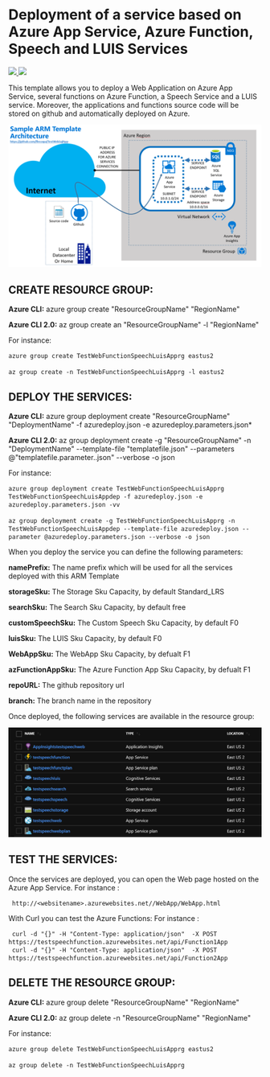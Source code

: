 # Deployment of a service based on Azure App Service, Azure Function, Speech and LUIS Services

<a href="https://portal.azure.com/#create/Microsoft.Template/uri/https%3A%2F%2Fraw.githubusercontent.com%2Fflecoqui%2FTestWebFunctionSpeechLuisApp%2Fmaster%2Fazuredeploy.json" target="_blank">
    <img src="http://azuredeploy.net/deploybutton.png"/>
</a>
<a href="http://armviz.io/#/?load=https%3A%2F%2Fraw.githubusercontent.com%2Fflecoqui%2FTestWebFunctionSpeechLuisApp%2Fmaster%2Fazuredeploy.json" target="_blank">
    <img src="http://armviz.io/visualizebutton.png"/>
</a>

This template allows you to deploy a Web Application on Azure App Service, several functions on Azure Function, a Speech Service and a LUIS service. Moreover, the applications and functions source code  will be stored on github and automatically deployed on Azure.


![](https://raw.githubusercontent.com/flecoqui/TestWebFunctionSpeechLuisApp/master/Docs/1-architecture.png)



## CREATE RESOURCE GROUP:

**Azure CLI:** azure group create "ResourceGroupName" "RegionName"

**Azure CLI 2.0:** az group create an "ResourceGroupName" -l "RegionName"

For instance:

    azure group create TestWebFunctionSpeechLuisApprg eastus2

    az group create -n TestWebFunctionSpeechLuisApprg -l eastus2

## DEPLOY THE SERVICES:

**Azure CLI:** azure group deployment create "ResourceGroupName" "DeploymentName"  -f azuredeploy.json -e azuredeploy.parameters.json*

**Azure CLI 2.0:** az group deployment create -g "ResourceGroupName" -n "DeploymentName" --template-file "templatefile.json" --parameters @"templatefile.parameter..json"  --verbose -o json

For instance:

    azure group deployment create TestWebFunctionSpeechLuisApprg TestWebFunctionSpeechLuisAppdep -f azuredeploy.json -e azuredeploy.parameters.json -vv

    az group deployment create -g TestWebFunctionSpeechLuisApprg -n TestWebFunctionSpeechLuisAppdep --template-file azuredeploy.json --parameter @azuredeploy.parameters.json --verbose -o json


When you deploy the service you can define the following parameters:</p>
**namePrefix:**						The name prefix which will be used for all the services deployed with this ARM Template</p>
**storageSku:**                     The Storage Sku Capacity, by default Standard_LRS</p>
**searchSku:**						The Search Sku Capacity, by default free</p>
**customSpeechSku:**                The Custom Speech Sku Capacity, by default F0</p>
**luisSku:**						The LUIS Sku Capacity, by default F0</p>
**WebAppSku:**						The WebApp Sku Capacity, by defualt F1</p>
**azFunctionAppSku:**				The Azure Function App Sku Capacity, by defualt F1</p>
**repoURL:**                        The github repository url</p>
**branch:**                         The branch name in the repository</p>

Once deployed, the following services are available in the resource group:


![](https://raw.githubusercontent.com/flecoqui/TestWebFunctionSpeechLuisApp/master/Docs/1-deploy.png)


## TEST THE SERVICES:
Once the services are deployed, you can open the Web page hosted on the Azure App Service.
For instance :

     http://<websitename>.azurewebsites.net//WebApp/WebApp.html
 
With Curl you can test the Azure Functions:
For instance :

     curl -d "{}" -H "Content-Type: application/json"  -X POST   https://testspeechfunction.azurewebsites.net/api/Function1App
     curl -d "{}" -H "Content-Type: application/json"  -X POST   https://testspeechfunction.azurewebsites.net/api/Function2App

</p>


## DELETE THE RESOURCE GROUP:

**Azure CLI:** azure group delete "ResourceGroupName" "RegionName"

**Azure CLI 2.0:** az group delete -n "ResourceGroupName" "RegionName"

For instance:

    azure group delete TestWebFunctionSpeechLuisApprg eastus2

    az group delete -n TestWebFunctionSpeechLuisApprg 

